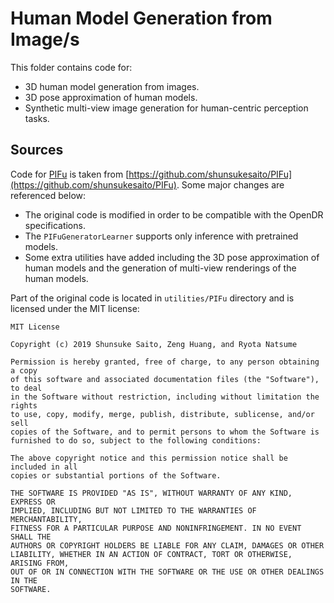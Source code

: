 # Human Model Generation from Image/s

This folder contains code for:
*  3D human model generation from images.
*  3D pose approximation of human models.
*  Synthetic multi-view image generation for human-centric perception tasks.

## Sources

Code for [PIFu](https://arxiv.org/abs/1905.05172) is taken from [https://github.com/shunsukesaito/PIFu](https://github.com/shunsukesaito/PIFu).
Some major changes are referenced below:
*  The original code is modified in order to be compatible with the OpenDR specifications.
*  The ```PIFuGeneratorLearner``` supports only inference with pretrained models.
*  Some extra utilities have added including the 3D pose approximation of human models and the generation of multi-view renderings of the human models.

Part of the original code is located in ```utilities/PIFu``` directory and is licensed under the MIT license:
```
MIT License

Copyright (c) 2019 Shunsuke Saito, Zeng Huang, and Ryota Natsume

Permission is hereby granted, free of charge, to any person obtaining a copy
of this software and associated documentation files (the "Software"), to deal
in the Software without restriction, including without limitation the rights
to use, copy, modify, merge, publish, distribute, sublicense, and/or sell
copies of the Software, and to permit persons to whom the Software is
furnished to do so, subject to the following conditions:

The above copyright notice and this permission notice shall be included in all
copies or substantial portions of the Software.

THE SOFTWARE IS PROVIDED "AS IS", WITHOUT WARRANTY OF ANY KIND, EXPRESS OR
IMPLIED, INCLUDING BUT NOT LIMITED TO THE WARRANTIES OF MERCHANTABILITY,
FITNESS FOR A PARTICULAR PURPOSE AND NONINFRINGEMENT. IN NO EVENT SHALL THE
AUTHORS OR COPYRIGHT HOLDERS BE LIABLE FOR ANY CLAIM, DAMAGES OR OTHER
LIABILITY, WHETHER IN AN ACTION OF CONTRACT, TORT OR OTHERWISE, ARISING FROM,
OUT OF OR IN CONNECTION WITH THE SOFTWARE OR THE USE OR OTHER DEALINGS IN THE
SOFTWARE.

```
